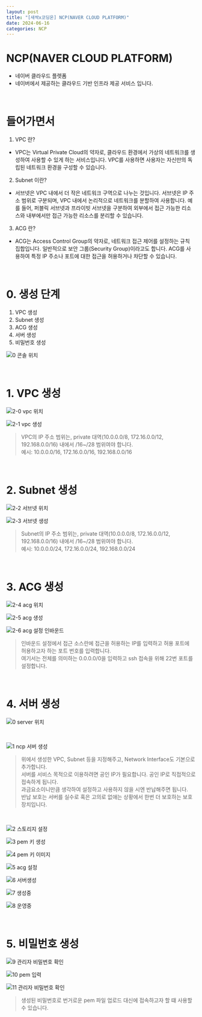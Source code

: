 ```yaml
---
layout: post
title: "[새싹x코딩온] NCP(NAVER CLOUD PLATFORM)"
date: 2024-06-16
categories: NCP
---
```


# NCP(NAVER CLOUD PLATFORM)
- 네이버 클라우드 플렛폼
- 네이버에서 제공하는 클라우드 기반 인프라 제공 서비스 입니다.

<br>

# 들어가면서
1) VPC 란?
- VPC는 Virtual Private Cloud의 약자로, 클라우드 환경에서 가상의 네트워크를 생성하여 사용할 수 있게 하는 서비스입니다. VPC를 사용하면 사용자는 자신만의 독립된 네트워크 환경을 구성할 수 있습니다.

2) Subnet 이란?
- 서브넷은 VPC 내에서 더 작은 네트워크 구역으로 나누는 것입니다. 서브넷은 IP 주소 범위로 구분되며, VPC 내에서 논리적으로 네트워크를 분할하여 사용합니다. 예를 들어, 퍼블릭 서브넷과 프라이빗 서브넷을 구분하여 외부에서 접근 가능한 리소스와 내부에서만 접근 가능한 리소스를 분리할 수 있습니다.

3) ACG 란?
- ACG는 Access Control Group의 약자로, 네트워크 접근 제어를 설정하는 규칙 집합입니다. 일반적으로 보안 그룹(Security Group)이라고도 합니다. ACG를 사용하여 특정 IP 주소나 포트에 대한 접근을 허용하거나 차단할 수 있습니다. 

<br>

# 0. 생성 단계

1) VPC 생성  <br>
2) Subnet 생성 <br>
3) ACG 생성 <br>
4) 서버 생성 <br>
5) 비밀번호 생성 <br>

![0  콘솔 위치](https://github.com/ymind14563/SeSAC_YDP_6/assets/163737600/b68c0669-90d8-4760-b28a-1acc016817fd)

<br>

# 1. VPC 생성

![2-0  vpc 위치](https://github.com/ymind14563/SeSAC_YDP_6/assets/163737600/2a774f4d-6d13-4719-90ab-765881d1f5bf)

![2-1  vpc 생성](https://github.com/ymind14563/SeSAC_YDP_6/assets/163737600/5355e5b6-f80d-4247-b3c4-a4678d3ce3e4)

> VPC의 IP 주소 범위는, private 대역(10.0.0.0/8, 172.16.0.0/12, 192.168.0.0/16) 내에서 /16~/28 범위여야 합니다. <br>
예시: 10.0.0.0/16, 172.16.0.0/16, 192.168.0.0/16

<br>

# 2. Subnet 생성

![2-2 서브넷 위치](https://github.com/ymind14563/SeSAC_YDP_6/assets/163737600/d9f6b8e9-02e5-4885-aab8-d3bd4ecc4618)

![2-3  서브넷 생성](https://github.com/ymind14563/SeSAC_YDP_6/assets/163737600/4d5aed04-bf39-43e4-98e3-c8304a9a0f77)

> Subnet의 IP 주소 범위는, private 대역(10.0.0.0/8, 172.16.0.0/12, 192.168.0.0/16) 내에서 /16~/28 범위여야 합니다. <br>
예시: 10.0.0.0/24, 172.16.0.0/24, 192.168.0.0/24

<br>

# 3. ACG 생성

![2-4  acg 위치](https://github.com/ymind14563/SeSAC_YDP_6/assets/163737600/e2081352-e177-4b21-9845-20391ec4c9b7)

![2-5  acg 생성](https://github.com/ymind14563/SeSAC_YDP_6/assets/163737600/e218236e-2280-4453-886e-3bb368ced0cf)

![2-6 acg 설정 인바운드](https://github.com/ymind14563/SeSAC_YDP_6/assets/163737600/4f219d90-1124-4d33-a915-76eae0c177ba)
> 인바운드 설정에서 접근 소스란에 접근을 허용하는 IP를 입력하고 허용 포트에 허용하고자 하는 포트 번호를 입력합니다. <br>
여기서는 전체를 의미하는 0.0.0.0/0을 입력하고 ssh 접속을 위해 22번 포트를 설정합니다.

<br>

# 4. 서버 생성

![0  server 위치](https://github.com/ymind14563/SeSAC_YDP_6/assets/163737600/ff975d24-4c63-48b1-9f45-c95473fe90dd)

 <br> 

![1  ncp 서버 생성](https://github.com/ymind14563/SeSAC_YDP_6/assets/163737600/76915d7b-9b28-4772-a225-e4b459d1ac2a)
> 위에서 생성한 VPC, Subnet 등을 지정해주고, Network Interface도 기본으로 추가합니다. <br> 서버를 서비스 목적으로 이용하려면 공인 IP가 필요합니다. 공인 IP로 직접적으로 접속하게 됩니다.  <br> 과금요소이니만큼 생각하여 설정하고 사용하지 않을 시엔 반납해주면 됩니다.  <br>  반납 보호는 서버를 실수로 혹은 고의로 없애는 상황에서 한번 더 보호하는 보호 장치입니다.

 <br> 

![2  스토리지 설정](https://github.com/ymind14563/SeSAC_YDP_6/assets/163737600/5bc45f6e-8132-416c-b78e-078d324ddd21)

![3  pem 키 생성](https://github.com/ymind14563/SeSAC_YDP_6/assets/163737600/a8618138-c7a0-4adf-8591-4d493b9e5bad)

![4  pem 키 이미지](https://github.com/ymind14563/SeSAC_YDP_6/assets/163737600/00994f1b-b930-44eb-8cb6-da63f3bde146)

![5  acg 설정](https://github.com/ymind14563/SeSAC_YDP_6/assets/163737600/276521da-6c3e-475d-bed4-6d26ea4970f9)

![6 서버생성](https://github.com/ymind14563/SeSAC_YDP_6/assets/163737600/41192ad2-8c60-495f-92c1-d529c4916b3c)

![7  생성중](https://github.com/ymind14563/SeSAC_YDP_6/assets/163737600/ad657cac-cad8-4c26-b374-14de6d024e43)

![8  운영중](https://github.com/ymind14563/SeSAC_YDP_6/assets/163737600/a11e208b-ec76-4d78-91e8-b3c050c867dc)

<br>

# 5. 비밀번호 생성

![9  관리자 비밀번호 확인](https://github.com/ymind14563/SeSAC_YDP_6/assets/163737600/3cc0c71a-26f0-45ab-82ed-45eb2bddeefa)

![10  pem 입력](https://github.com/ymind14563/SeSAC_YDP_6/assets/163737600/bfdd249a-ccb7-402e-9ec7-78f4f1cdfd50)

![11  관리자 비밀번호 확인](https://github.com/ymind14563/SeSAC_YDP_6/assets/163737600/3aa1ca8e-bc80-4da5-9963-0b5223a68900)

> 생성된 비밀번호로 번거로운 pem 파일 업로드 대신에 접속하고자 할 떄 사용할 수 있습니다.